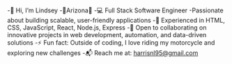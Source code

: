 -👋 Hi, I’m Lindsey
-📍Arizona🌵
-💻 Full Stack Software Engineer 
 -Passionate about building scalable, user-friendly applications
-🚀 Experienced in HTML, CSS, JavaScript, React, Node.js, Express
-🤝 Open to collaborating on innovative projects in web development, automation, and data-driven solutions
-⚡ Fun fact: Outside of coding, I love riding my motorcycle and exploring new challenges
-📬 Reach me at: harrisnl95@gmail.com

<!---
ln-harris/ln-harris is a ✨ special ✨ repository because its `README.md` (this file) appears on your GitHub profile.
You can click the Preview link to take a look at your changes.
--->

